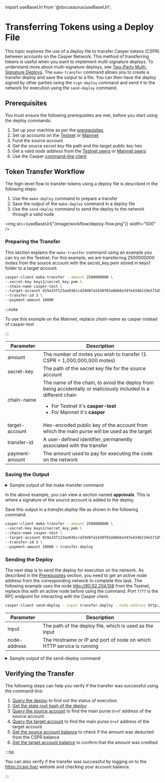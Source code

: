 import useBaseUrl from '@docusaurus/useBaseUrl';

# Transferring Tokens using a Deploy File

This topic explores the use of a deploy file to transfer Casper tokens (CSPR) between accounts on the Casper Network. This method of transferring tokens is useful when you want to implement multi-signature deploys. To understand more about multi-signature deploys, see [Two-Party Multi-Signature Deploys](two-party-multi-sig.md). The `make-transfer` command allows you to create a transfer deploy and save the output to a file. You can then have the deploy signed by other parties using the `sign-deploy` command and send it to the network for execution using the `send-deploy` command.

## Prerequisites

You must ensure the following prerequisites are met, before you start using the deploy commands:

1.  Set up your machine as per the [prerequisites](setup.md)
2.  Set up accounts on the [Testnet](https://testnet.cspr.live/) or [Mainnet](https://cspr.live/)
3.  Fund the source account
4.  Get the source _secret key_ file path and the target _public key_ hex
5.  Get a valid _node address_ from the [Testnet peers](https://testnet.cspr.live/tools/peers) or [Mainnet peers](https://cspr.live/tools/peers)
6.  Use the Casper [command-line client](/workflow/setup#the-casper-command-line-client)

## Token Transfer Workflow

The high-level flow to transfer tokens using a deploy file is described in the following steps:

1. Use the `make-deploy` command to prepare a transfer
2. Save the output of the `make-deploy` command in a deploy file
3. Use the `send-deploy` command to send the deploy to the network through a valid node

<img src={useBaseUrl("/image/workflow/deploy-flow.png")} width="500" />

### Preparing the Transfer

This section explains the `make-transfer` command using an example you can try on the Testnet. For this example, we are transferring 2500000000 motes from the source account with the secret_key.pem stored in keys1 folder to a target account.

```bash
casper-client make-transfer --amount 2500000000 \
--secret-key keys1/secret_key.pem \
--chain-name casper-test \
--target-account 019a33f123ae936ccd29d8fa5438f03a86b6e34fe4346219e571d5ac42cbff5be6 \
--transfer-id 3 \
--payment-amount 10000
```

:::note

To use this example on the Mainnet, replace _chain-name_ as casper instead of casper-test

:::

| Parameter | Description |
| --- | --- |
| amount | The number of motes you wish to transfer (1 CSPR = 1,000,000,000 motes) |
| secret-key | The path of the secret key file for the source account |
| chain-name | The name of the chain, to avoid the deploy from being accidentally or maliciously included in a different chain <ul><li>For Testnet it's **casper-test**</li><li>For Mainnet it's **casper**</li></ul> |
| target-account | Hex-encoded public key of the account from which the main purse will be used as the target |
| transfer-id | A user-defined identifier, permanently associated with the transfer |
| payment-amount | The amount used to pay for executing the code on the network |

### Saving the Output

<details>
<summary>Sample output of the make-transfer command</summary>

```json
{
    "hash": "34c4adbaa5493d9485637396a1a500657765ca35845bf15527be3149e5beb008",
    "header": {
        "account": "01e07110e92f554014ffdecc2582c999fcac7a9fbfad3ed7d8ae1cb14681f18a7b",
        "timestamp": "2021-10-27T11:16:59.592Z",
        "ttl": "30m",
        "gas_price": 1,
        "body_hash": "5f3f6f7ba595b95084173dc4f1052198ed9993847337c9d8a091226798d2f42a",
        "dependencies": [],
        "chain_name": "casper-test"
    },
    "payment": {
        "ModuleBytes": {
            "module_bytes": "",
            "args": [
                [
                    "amount",
                    {
                        "cl_type": "U512",
                        "bytes": "021027",
                        "parsed": "10000"
                    }
                ]
            ]
        }
    },
    "session": {
        "Transfer": {
            "args": [
                [
                    "amount",
                    {
                        "cl_type": "U512",
                        "bytes": "0400f90295",
                        "parsed": "2500000000"
                    }
                ],
                [
                    "target",
                    {
                        "cl_type": {
                            "ByteArray": 32
                        },
                        "bytes": "9c4dca7bcd384a081b7d014a6593bb27007a38d922d2693fa7999abd736d09b8",
                        "parsed": "9c4dca7bcd384a081b7d014a6999bb27007a38d922d2693fa7800abd736d09b8"
                    }
                ],
                [
                    "id",
                    {
                        "cl_type": {
                            "Option": "U64"
                        },
                        "bytes": "010300000000000000",
                        "parsed": 3
                    }
                ]
            ]
        }
    },
    "approvals": [
        {
            "signer": "01e07110e92f554014ffdecc2582c999fcac7a9fbfad3ed7d8ae1cb14681f18a7b",
            "signature": "01a2f5ce9f83898145e9db7c48d2da7b3af67e26759aeaab98f4ee244546ba132931e22aca83366a7aebf9b8e3fd5b8a8f4d73af21824d0b4906"
        }
    ]
}
```

</details>

In the above example, you can view a section named **approvals**. This is where a signature of the source account is added to the deploy.

Save this output in a _transfer.deploy_ file as shown in the following command.

```bash
casper-client make-transfer --amount 2500000000 \
--secret-key keys1/secret_key.pem \
--chain-name casper-test \
--target-account 019a33f123ae936ccd29d8fa5438f03a86b6e34fe4346219e571d5ac42cbff5be6 \
--transfer-id 3 \
--payment-amount 10000 > transfer.deploy
```

### Sending the Deploy

The next step is to send the deploy for execution on the network. As described in the [Prerequisites](deploy-transfer#prerequisites) section, you need to get an active node address from the corresponding network to complete this task. The following example uses the node http://80.92.204.108 from the Testnet, replace this with an active node before using the command. Port `7777` is the RPC endpoint for interacting with the Casper client.

```bash
casper-client send-deploy --input transfer.deploy --node-address http://80.92.204.108:7777
```

| Parameter    | Description                                                          |
| ------------ | -------------------------------------------------------------------- |
| input        | The path of the deploy file, which is used as the input              |
| node-address | The Hostname or IP and port of node on which HTTP service is running |

<details>
<summary>Sample output of the send-deploy command</summary>

```json
{
    "id": 261147078494867680,
    "jsonrpc": "2.0",
    "result": {
        "api_version": "1.3.4",
        "deploy_hash": "87912f9ea859159dcf2f0554751ba0bce8b1df41f4b4339bc6de370d7734bdae"
    }
}
```

</details>

## Verifying the Transfer

The following steps can help you verify if the transfer was successful using the command-line:

1. [Query the deploy](querying#querying-deploys) to find out the status of execution
2. [Get the state root hash of the deploy](transfer-workflow#state-root-hash)
3. [Query the source account](transfer-workflow#query-the-source-account) to find the main purse `Uref` address of the source account
4. [Query the target account](transfer-workflow#query-the-target-account) to find the main purse `Uref` address of the target account
5. [Get the source account balance](transfer-workflow#get-source-account-balance) to check if the amount was deducted from the CSPR balance
6. [Get the target account balance](transfer-workflow#get-target-account-balance) to confirm that the amount was credited

:::tip

You can also verify if the transfer was successful by logging on to the https://cspr.live/ website and checking your account balance.

:::
